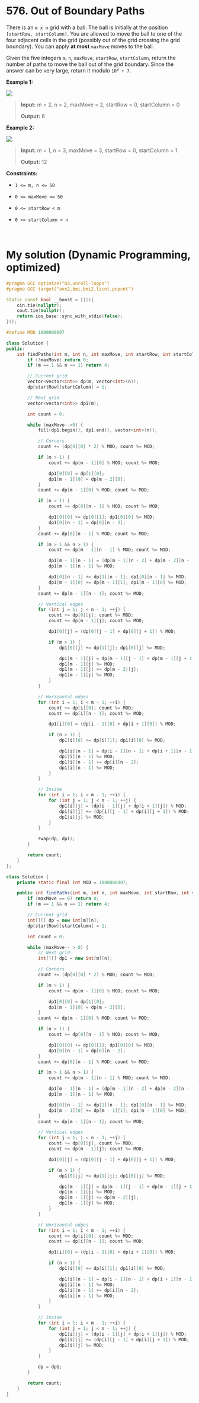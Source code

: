 # 576. Out of Boundary Paths

There is an `m x n` grid with a ball. The ball is initially at the position `[startRow, startColumn]`. You are allowed to move the ball to one of the four adjacent cells in the grid (possibly out of the grid crossing the grid boundary). You can apply **at most** `maxMove` moves to the ball.

Given the five integers `m`, `n`, `maxMove`, `startRow`, `startColumn`, return the number of paths to move the ball out of the grid boundary. Since the answer can be very large, return it modulo <code>10<sup>9</sup> + 7</code>.

 

**Example 1:**

![](https://assets.leetcode.com/uploads/2021/04/28/out_of_boundary_paths_1.png)

>**Input:** m = 2, n = 2, maxMove = 2, startRow = 0, startColumn = 0
>
>**Output:** 6

**Example 2:**

![](https://assets.leetcode.com/uploads/2021/04/28/out_of_boundary_paths_2.png)

>**Input:** m = 1, n = 3, maxMove = 3, startRow = 0, startColumn = 1
>
>**Output:** 12
 

**Constraints:**

 - `1 <= m, n <= 50`

 - `0 <= maxMove <= 50`

 - `0 <= startRow < m`

 - `0 <= startColumn < n`

&nbsp;

# My solution (Dynamic Programming, optimized)

``` C++ []
#pragma GCC optimize("O3,unroll-loops")
#pragma GCC target("avx2,bmi,bmi2,lzcnt,popcnt")

static const bool __boost = [](){
    cin.tie(nullptr);
    cout.tie(nullptr);
    return ios_base::sync_with_stdio(false);
}();

#define MOD 1000000007

class Solution {
public:
    int findPaths(int m, int n, int maxMove, int startRow, int startColumn) {
        if (!maxMove) return 0;
        if (m == 1 && n == 1) return 4;

        // Current grid
        vector<vector<int>> dp(m, vector<int>(n));
        dp[startRow][startColumn] = 1;

        // Next grid
        vector<vector<int>> dp1(m);

        int count = 0;

        while (maxMove-->0) {
            fill(dp1.begin(), dp1.end(), vector<int>(n));

            // Corners
            count += (dp[0][0] * 2) % MOD; count %= MOD;

            if (m > 1) {
                count += dp[m - 1][0] % MOD; count %= MOD;

                dp1[0][0] = dp[1][0];
                dp1[m - 1][0] = dp[m - 2][0];
            }
            count += dp[m - 1][0] % MOD; count %= MOD;

            if (n > 1) {
                count += dp[0][n - 1] % MOD; count %= MOD;

                dp1[0][0] += dp[0][1]; dp1[0][0] %= MOD;
                dp1[0][n - 1] = dp[0][n - 2];
            }
            count += dp[0][n - 1] % MOD; count %= MOD;

            if (m > 1 && n > 1) {
                count += dp[m - 1][n - 1] % MOD; count %= MOD;

                dp1[m - 1][n - 1] = (dp[m - 1][n - 2] + dp[m - 2][n - 1]);
                dp1[m - 1][n - 1] %= MOD;

                dp1[0][n - 1] += dp[1][n - 1]; dp1[0][n - 1] %= MOD;
                dp1[m - 1][0] += dp[m - 1][1]; dp1[m - 1][0] %= MOD;
            }
            count += dp[m - 1][n - 1]; count %= MOD;

            // Vertical edges
            for (int j = 1; j < n - 1; ++j) {
                count += dp[0][j]; count %= MOD;
                count += dp[m - 1][j]; count %= MOD;

                dp1[0][j] = (dp[0][j - 1] + dp[0][j + 1]) % MOD;

                if (m > 1) {
                    dp1[0][j] += dp[1][j]; dp1[0][j] %= MOD;

                    dp1[m - 1][j] = dp[m - 1][j - 1] + dp[m - 1][j + 1];
                    dp1[m - 1][j] %= MOD;
                    dp1[m - 1][j] += dp[m - 2][j];
                    dp1[m - 1][j] %= MOD;
                }
            }

            // Horizontal edges
            for (int i = 1; i < m - 1; ++i) {
                count += dp[i][0]; count %= MOD;
                count += dp[i][n - 1]; count %= MOD;

                dp1[i][0] = (dp[i - 1][0] + dp[i + 1][0]) % MOD;

                if (n > 1) {
                    dp1[i][0] += dp[i][1]; dp1[i][0] %= MOD;

                    dp1[i][n - 1] = dp[i - 1][n - 1] + dp[i + 1][n - 1];
                    dp1[i][n - 1] %= MOD;
                    dp1[i][n - 1] += dp[i][n - 2];
                    dp1[i][n - 1] %= MOD;
                }
            }

            // Inside
            for (int i = 1; i < m - 1; ++i) {
                for (int j = 1; j < n - 1; ++j) {
                    dp1[i][j] = (dp[i - 1][j] + dp[i + 1][j]) % MOD;
                    dp1[i][j] += (dp[i][j - 1] + dp[i][j + 1]) % MOD;
                    dp1[i][j] %= MOD;
                }
            }

            swap(dp, dp1);
        }

        return count;
    }
};
```
``` Java []
class Solution {
    private static final int MOD = 1000000007;

    public int findPaths(int m, int n, int maxMove, int startRow, int startColumn) {
        if (maxMove == 0) return 0;
        if (m == 1 && n == 1) return 4;

        // Current grid
        int[][] dp = new int[m][n];
        dp[startRow][startColumn] = 1;

        int count = 0;

        while (maxMove-- > 0) {
            // Next grid
            int[][] dp1 = new int[m][n];

            // Corners
            count += (dp[0][0] * 2) % MOD; count %= MOD;

            if (m > 1) {
                count += dp[m - 1][0] % MOD; count %= MOD;

                dp1[0][0] = dp[1][0];
                dp1[m - 1][0] = dp[m - 2][0];
            }
            count += dp[m - 1][0] % MOD; count %= MOD;

            if (n > 1) {
                count += dp[0][n - 1] % MOD; count %= MOD;

                dp1[0][0] += dp[0][1]; dp1[0][0] %= MOD;
                dp1[0][n - 1] = dp[0][n - 2];
            }
            count += dp[0][n - 1] % MOD; count %= MOD;

            if (m > 1 && n > 1) {
                count += dp[m - 1][n - 1] % MOD; count %= MOD;

                dp1[m - 1][n - 1] = (dp[m - 1][n - 2] + dp[m - 2][n - 1]);
                dp1[m - 1][n - 1] %= MOD;

                dp1[0][n - 1] += dp[1][n - 1]; dp1[0][n - 1] %= MOD;
                dp1[m - 1][0] += dp[m - 1][1]; dp1[m - 1][0] %= MOD;
            }
            count += dp[m - 1][n - 1]; count %= MOD;

            // Vertical edges
            for (int j = 1; j < n - 1; ++j) {
                count += dp[0][j]; count %= MOD;
                count += dp[m - 1][j]; count %= MOD;

                dp1[0][j] = (dp[0][j - 1] + dp[0][j + 1]) % MOD;

                if (m > 1) {
                    dp1[0][j] += dp[1][j]; dp1[0][j] %= MOD;

                    dp1[m - 1][j] = dp[m - 1][j - 1] + dp[m - 1][j + 1];
                    dp1[m - 1][j] %= MOD;
                    dp1[m - 1][j] += dp[m - 2][j];
                    dp1[m - 1][j] %= MOD;
                }
            }

            // Horizontal edges
            for (int i = 1; i < m - 1; ++i) {
                count += dp[i][0]; count %= MOD;
                count += dp[i][n - 1]; count %= MOD;

                dp1[i][0] = (dp[i - 1][0] + dp[i + 1][0]) % MOD;

                if (n > 1) {
                    dp1[i][0] += dp[i][1]; dp1[i][0] %= MOD;

                    dp1[i][n - 1] = dp[i - 1][n - 1] + dp[i + 1][n - 1];
                    dp1[i][n - 1] %= MOD;
                    dp1[i][n - 1] += dp[i][n - 2];
                    dp1[i][n - 1] %= MOD;
                }
            }

            // Inside
            for (int i = 1; i < m - 1; ++i) {
                for (int j = 1; j < n - 1; ++j) {
                    dp1[i][j] = (dp[i - 1][j] + dp[i + 1][j]) % MOD;
                    dp1[i][j] += (dp[i][j - 1] + dp[i][j + 1]) % MOD;
                    dp1[i][j] %= MOD;
                }
            }

            dp = dp1;
        }

        return count;
    }
}
```